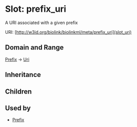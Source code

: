 # Slot: prefix_uri


A URI associated with a given prefix

URI: [http://w3id.org/biolink/biolinkml/meta/prefix_uri](slot_uri)
## Domain and Range

[Prefix](Prefix.md) -> [Uri](Uri.md)
## Inheritance

## Children

## Used by

 * [Prefix](Prefix.md)
